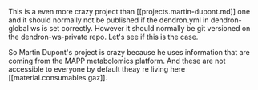 This is a even more crazy project than [[projects.martin-dupont.md]] one and it should normally not be published if the dendron.yml in dendron-global ws is set correctly. However it should normally be git versioned on the dendron-ws-private repo.
Let's see if this is the case.

So Martin Dupont's project is crazy because he uses information that are coming from the MAPP metabolomics platform. And these are not accessible to everyone by default theay re living here [[material.consumables.gaz]].
